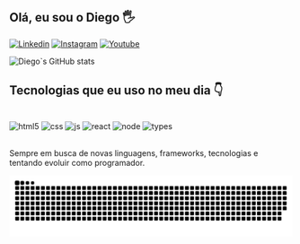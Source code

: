 ## Olá, eu sou o Diego 🖐️

[![Linkedin](https://img.shields.io/badge/LinkedIn-0077B5?style=for-the-badge&logo=linkedin&logoColor=white)](https://www.linkedin.com/in/diego-stoqui/)
[![Instagram](https://img.shields.io/badge/Instagram-E4405F?style=for-the-badge&logo=instagram&logoColor=white)](https://www.instagram.com/diegostoqui/) 
[![Youtube](https://img.shields.io/badge/YouTube-FF0000?style=for-the-badge&logo=youtube&logoColor=white)](https://www.youtube.com/channel/UCQ51DGmjTtviT7ySYpLgC8w)

![Diego`s GitHub stats](https://github-readme-stats.vercel.app/api?username=diegostoqui&show_icons=true&theme=dracula)

## Tecnologias que eu uso no meu dia 👇

<div style="display: inline_block"><br/> 
 <img alt="html5" src="https://img.shields.io/badge/HTML5-E34F26?style=for-the-badge&logo=html5&logoColor=white"> 
 <img alt="css" src="https://img.shields.io/badge/CSS3-1572B6?style=for-the-badge&logo=css3&logoColor=white"> 
 <img alt="js" src="https://img.shields.io/badge/JavaScript-323330?style=for-the-badge&logo=javascript&logoColor=F7DF1E"> 
 <img alt="react" src="https://img.shields.io/badge/React-20232A?style=for-the-badge&logo=react&logoColor=61DAFB"> 
 <img alt="node" src="https://img.shields.io/badge/Node.js-43853D?style=for-the-badge&logo=node.js&logoColor=white"> 
 <img alt="types" src="https://img.shields.io/badge/TypeScript-007ACC?style=for-the-badge&logo=typescript&logoColor=white"> 
</div><br/>

Sempre em busca de novas linguagens, frameworks, tecnologias e tentando evoluir como programador.

<div align="left">
  <a href="https://github.com/diegostoqui/">
  <img  src="https://github.com/1999AZZAR/1999AZZAR/blob/main/resources/img/grid-snake.svg"
       alt="snake" /></a>
  
